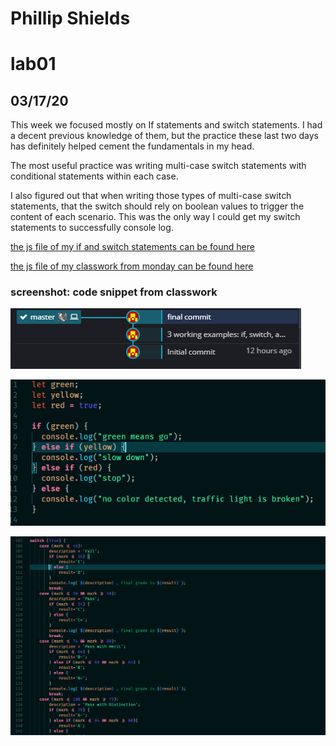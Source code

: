 # Phillip Shields
# lab01
## 03/17/20

This week we focused mostly on If statements and switch statements. I had a decent previous knowledge of them, but the practice these last two days has definitely helped cement the fundamentals in my head. 

The most useful practice was writing multi-case switch statements with conditional statements within each case. 

I also figured out that when writing those types of multi-case switch statements, that the switch should rely on boolean values to trigger the content of each scenario. This was the only way I could get my switch statements to successfully console log.

[the js file of my if and switch statements can be found here](https://github.com/Phillip-D-Shields/sdv-week3/lab3.js)

[the js file of my classwork from monday can be found here](https://github.com/Phillip-D-Shields/sdv-week3/lab3.js)

### screenshot: code snippet from classwork

![git log](/img/seven.PNG)

![traffic light](/img/six.PNG)

![switch multi case statement](/img/five.PNG)